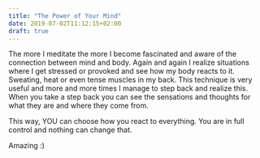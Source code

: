 ```yaml
---
title: "The Power of Your Mind"
date: 2019-07-02T11:12:15+02:00
draft: true
---
```


The more I meditate the more I become fascinated and aware of the connection between mind and body. Again and again I realize situations where I get stressed or provoked and see how my body reacts to it. 
Sweating, heat or even tense muscles in my back. This technique is very useful and more and more times I manage to step back and realize this. When you take a step back you can see the sensations and thoughts for what they are and where they come from. 

This way, YOU can choose how you react to everything. You are in full control and nothing can change that. 

Amazing :) 
